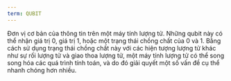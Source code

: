 ```yaml
---
term: QUBIT
---
```


Đơn vị cơ bản của thông tin trên một máy tính lượng tử. Những qubit này có thể nhận giá trị 0, giá trị 1, hoặc một trạng thái chồng chất của 0 và 1. Bằng cách sử dụng trạng thái chồng chất này với các hiện tượng lượng tử khác như sự rối lượng tử và giao thoa lượng tử, một máy tính lượng tử có thể song song hóa các quá trình tính toán, và do đó giải quyết một số vấn đề cụ thể nhanh chóng hơn nhiều.